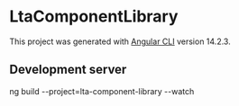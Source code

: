 # LtaComponentLibrary

This project was generated with [Angular CLI](https://github.com/angular/angular-cli) version 14.2.3.

## Development server

ng build --project=lta-component-library --watch
